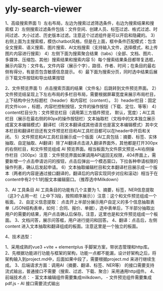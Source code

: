# yly-search-viewer


1、高级搜索界面
	1）左右布局，左边为搜索过滤筛选条件，右边为搜索结果和搜索框
	2）左侧搜索过滤条件包括：文件空间、创建人员、标签过滤、格式过滤、时间过滤、大小过滤、历史版本过滤。注意这个过滤组件是可以开启和隐藏的。
	3）右侧上面为主搜索框，模仿chatbot风格，但是在上面，框中条件匹配模式：包含全文搜索、语义搜索、图片搜索、AI文档搜索（支持输入文件，选择模式，和上传图片内容进行搜索）
	4）左侧下面为搜索聚合结果（tabs）（全部、文档、图片、多媒体、压缩包、其他）搜索结果和搜索内容
	5）每个搜索结果条目都带复选框，展示内容为：文件名，文件内容（展示个字），路径、作者、时间；在条目的最右侧有得分，有是否包含敏感信息提示。
	6）最下面为搜索分页，同时选中结果后展示下载文件按钮和导出结果按钮


2、文件预览界面
	1）点击搜索页面的结果（文件名）后跳转到文件预览界面。
	2）文件预览结呈现上下左右布局的多栏目布局，需要根据屏幕宽度来展示布局栏目，上下结构中分为标题栏（header）和内容栏（content）。
	3）header栏目：固定的文件icon ，标题，内容栏控制按钮，文件的操作按钮（下载、定位、等等）
	4）content栏目分为：文件预览栏目（调用第三方插件预览， 默认，宽度）；AI工具栏目（展示在最右侧的80px的操作按钮栏）文本抽取栏（文档中的文本独立展示成富文本编辑模式）翻译栏（将文本翻译成其他语言也是富文本编辑模式）其中文本栏目和翻译栏目还有文件预览栏目和AI工具栏目都可以在header中开启和关闭。
	5）文件预览和AI工具栏目展示成一个版面（AI工具包括：摘要、标签、实体抽取、自定抽取、AI翻译）除了AI翻译点击进入翻译界面外，其他都是打开300px的右侧栏目，和文件预览组成 AI 预览界面。相当板面为文件原文预览+AI右侧操作栏目（300px）注意：文件预览界面如果调用API返回无权限，404界面上，需要新增一个点击申请访问的按钮，点击后弹出一个模态窗口，下拉各种申请权限的操作列表，确认后发起申请。
	6）文本抽取编辑栏目和文本翻译栏目展示成一个版本（两者的内容是通过接口翻译的，翻译后的内容实现同步对应和滚动）相当于在content中有2个1:1的服文本编辑窗口。（推荐选中Milkdown）


3、AI 工具条目
	AI 工具条目的功能有几个主要为
	1、摘要，标签，NER信息提取 （这3个占用一栏（上中下3段，按照顺序展示））注意：这个和文件预览组成一个板面。
	2、自定义信息提取： 点击开上半部分展示用户自定义的多个信息抽取表单（JSON结构表单，如何：合同、报价、单据），选中表单后，下半部分抽取出用户的需要的结果，用户点击确认后保存。注意，这里也是和文件预览组成一个板面。
	3、文档问答，展示问答框，用户进行提问和回答。
	4、翻译：点击后，左侧content 进入文本抽取和翻译组成的板面。注意这里是一个独立的板面。

4、技术选型：

1、采用成熟的vue3 +vite + elementplus 手脚架方案，带状态管理和http库。
2、先根据功能进行功能与框架的架构，功能一点都不能漏，设计好架构之后，将架构输入到project.md中，后面如果中段了，需要根据project.md 来进行继续生成。
3、后端请求方面：调用AI（摘要、翻译、标签、NER等） 的接口需要支持流式输出，普通接口不需要（搜索、过滤、下载、聚合）采用通用http组件。
4、前端技术点：
	- 富文本编辑组件需要集成milkdown，
	- 文件预览组件需要集成pdf.js
	- AI 接口需要流式输出
